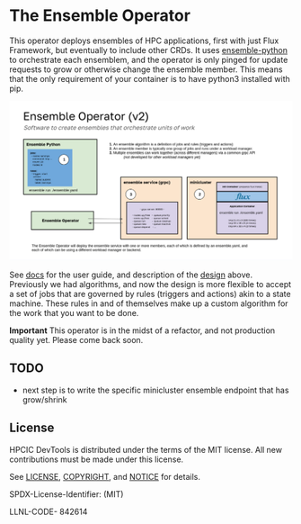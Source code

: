 # The Ensemble Operator

This operator deploys ensembles of HPC applications, first with just Flux Framework, but eventually to include other CRDs. It uses [ensemble-python](https://github.com/converged-computing/ensemble-python) to orchestrate each ensemblem, and the operator is only pinged for update requests to grow or otherwise change the ensemble member. This means that the only requirement of your container is to have python3
installed with pip.

![docs/getting_started/img/design.png](docs/getting_started/img/design.png)

See [docs](docs) for the user guide, and description of the [design](docs/design.md) above. Previously we had algorithms, and now the design is more flexible to accept a set of jobs that are governed by rules (triggers and actions) akin to a state machine. These rules in and of themselves make up a custom algorithm for the work that you want to be done.

**Important** This operator is in the midst of a refactor, and not production quality yet. Please come back soon.

## TODO

- next step is to write the specific minicluster ensemble endpoint that has grow/shrink

## License

HPCIC DevTools is distributed under the terms of the MIT license.
All new contributions must be made under this license.

See [LICENSE](https://github.com/converged-computing/cloud-select/blob/main/LICENSE),
[COPYRIGHT](https://github.com/converged-computing/cloud-select/blob/main/COPYRIGHT), and
[NOTICE](https://github.com/converged-computing/cloud-select/blob/main/NOTICE) for details.

SPDX-License-Identifier: (MIT)

LLNL-CODE- 842614
